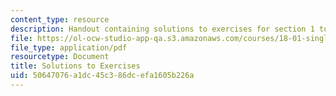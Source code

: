```yaml
---
content_type: resource
description: Handout containing solutions to exercises for section 1 to 7 of the course.
file: https://ol-ocw-studio-app-qa.s3.amazonaws.com/courses/18-01-single-variable-calculus-fall-2006/50647076a1dc45c386dcefa1605b226a_s_solutns_exrcis.pdf
file_type: application/pdf
resourcetype: Document
title: Solutions to Exercises
uid: 50647076-a1dc-45c3-86dc-efa1605b226a
---
```

